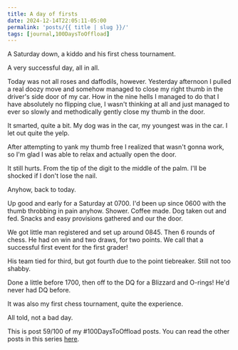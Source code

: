 ```yaml
---
title: A day of firsts
date: 2024-12-14T22:05:11-05:00
permalink: 'posts/{{ title | slug }}/'
tags: [journal,100DaysToOffload]
---
```

A Saturday down, a kiddo and his first chess tournament.

A very successful day, all in all. 

Today was not all roses and daffodils, however. Yesterday afternoon I pulled a real doozy move and somehow managed to close my right thumb in the driver's side door of my car. How in the nine hells I managed to do that I have absolutely no flipping clue, I wasn't thinking at all and just managed to ever so slowly and methodically gently close my thumb in the door.

It smarted, quite a bit. My dog was in the car, my youngest was in the car. I let out quite the yelp. 

After attempting to yank my thumb free I realized that wasn't gonna work, so I'm glad I was able to relax and actually open the door. 

It still hurts. From the tip of the digit to the middle of the palm. I'll be shocked if I don't lose the nail. 

Anyhow, back to today.

Up good and early for a Saturday at 0700. I'd been up since 0600 with the thumb throbbing in pain anyhow. Shower. Coffee made. Dog taken out and fed. Snacks and easy provisions gathered and our the door.

We got little man registered and set up around 0845. Then 6 rounds of chess. He had on win and two draws, for two points. We call that a successful first event for the first grader!

His team tied for third, but got fourth due to the point tiebreaker. Still not too shabby.

Done a little before 1700, then off to the DQ for a Blizzard and O-rings! He'd never had DQ before. 

It was also my first chess tournament, quite the experience.

All told, not a bad day. 

This is post 59/100 of my #100DaysToOffload posts. You can read the other posts in this series [here](/tags/100daystooffload).